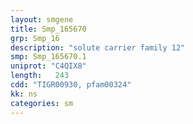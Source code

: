 ```yaml
---
layout: smgene
title: Smp_165670
grp: Smp_16
description: "solute carrier family 12"
smp: Smp_165670.1
uniprot: "C4QIX8"
length:   243
cdd: "TIGR00930, pfam00324"
kk: ns
categories: sm
---
```

